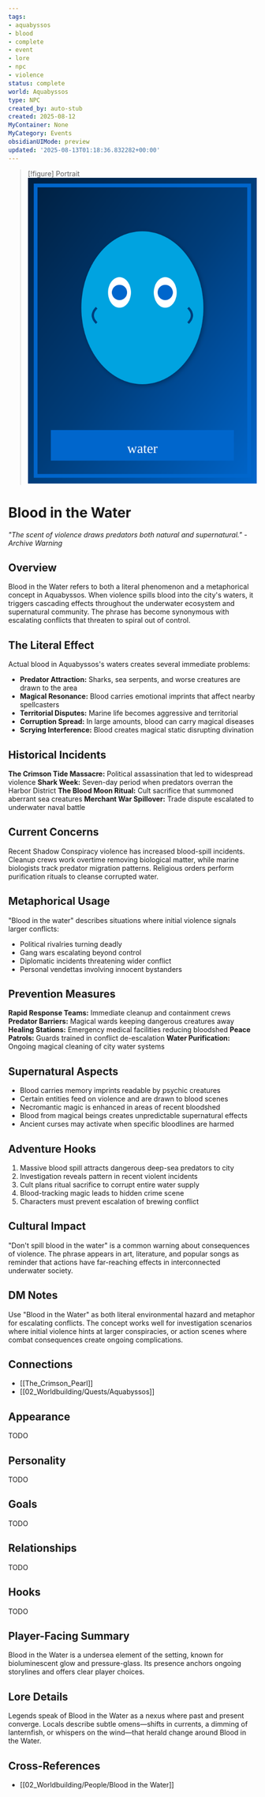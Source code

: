 ```yaml
---
tags:
- aquabyssos
- blood
- complete
- event
- lore
- npc
- violence
status: complete
world: Aquabyssos
type: NPC
created_by: auto-stub
created: 2025-08-12
MyContainer: None
MyCategory: Events
obsidianUIMode: preview
updated: '2025-08-13T01:18:36.832282+00:00'
---
```



> [!figure] Portrait
![](04_Resources/Assets/Portraits/portrait-npc-blood-in-the-water-blood-in-the-water.svg)





# Blood in the Water

*"The scent of violence draws predators both natural and supernatural." - Archive Warning*

## Overview
Blood in the Water refers to both a literal phenomenon and a metaphorical concept in Aquabyssos. When violence spills blood into the city's waters, it triggers cascading effects throughout the underwater ecosystem and supernatural community. The phrase has become synonymous with escalating conflicts that threaten to spiral out of control.

## The Literal Effect
Actual blood in Aquabyssos's waters creates several immediate problems:
- **Predator Attraction:** Sharks, sea serpents, and worse creatures are drawn to the area
- **Magical Resonance:** Blood carries emotional imprints that affect nearby spellcasters
- **Territorial Disputes:** Marine life becomes aggressive and territorial
- **Corruption Spread:** In large amounts, blood can carry magical diseases
- **Scrying Interference:** Blood creates magical static disrupting divination

## Historical Incidents
**The Crimson Tide Massacre:** Political assassination that led to widespread violence
**Shark Week:** Seven-day period when predators overran the Harbor District
**The Blood Moon Ritual:** Cult sacrifice that summoned aberrant sea creatures
**Merchant War Spillover:** Trade dispute escalated to underwater naval battle

## Current Concerns
Recent Shadow Conspiracy violence has increased blood-spill incidents. Cleanup crews work overtime removing biological matter, while marine biologists track predator migration patterns. Religious orders perform purification rituals to cleanse corrupted water.

## Metaphorical Usage
"Blood in the water" describes situations where initial violence signals larger conflicts:
- Political rivalries turning deadly
- Gang wars escalating beyond control
- Diplomatic incidents threatening wider conflict
- Personal vendettas involving innocent bystanders

## Prevention Measures
**Rapid Response Teams:** Immediate cleanup and containment crews
**Predator Barriers:** Magical wards keeping dangerous creatures away
**Healing Stations:** Emergency medical facilities reducing bloodshed
**Peace Patrols:** Guards trained in conflict de-escalation
**Water Purification:** Ongoing magical cleaning of city water systems

## Supernatural Aspects
- Blood carries memory imprints readable by psychic creatures
- Certain entities feed on violence and are drawn to blood scenes
- Necromantic magic is enhanced in areas of recent bloodshed
- Blood from magical beings creates unpredictable supernatural effects
- Ancient curses may activate when specific bloodlines are harmed

## Adventure Hooks
1. Massive blood spill attracts dangerous deep-sea predators to city
2. Investigation reveals pattern in recent violent incidents
3. Cult plans ritual sacrifice to corrupt entire water supply
4. Blood-tracking magic leads to hidden crime scene
5. Characters must prevent escalation of brewing conflict

## Cultural Impact
"Don't spill blood in the water" is a common warning about consequences of violence. The phrase appears in art, literature, and popular songs as reminder that actions have far-reaching effects in interconnected underwater society.

## DM Notes
Use "Blood in the Water" as both literal environmental hazard and metaphor for escalating conflicts. The concept works well for investigation scenarios where initial violence hints at larger conspiracies, or action scenes where combat consequences create ongoing complications.


## Connections

- [[The_Crimson_Pearl]]
- [[02_Worldbuilding/Quests/Aquabyssos]]


## Appearance


TODO


## Personality


TODO


## Goals


TODO


## Relationships


TODO


## Hooks


TODO

## Player-Facing Summary

Blood in the Water is a undersea element of the setting, known for bioluminescent glow and pressure-glass. Its presence anchors ongoing storylines and offers clear player choices.

## Lore Details

Legends speak of Blood in the Water as a nexus where past and present converge. Locals describe subtle omens—shifts in currents, a dimming of lanternfish, or whispers on the wind—that herald change around Blood in the Water.

## Cross-References

- [[02_Worldbuilding/People/Blood in the Water]]

<!-- enriched: true -->
